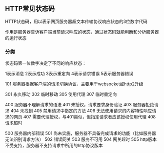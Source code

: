 ## HTTP常见状态码

HTTP状态码，用以表示网页服务器超文本传输协议响应状态的3位数字代码

作用是服务器告诉客户端当前请求响应的状态，通过状态码就能判断和分析服务器的运行状态

### 分类
状态码第一位数字决定了不同的响应状态：

1表示消息
2表示成功
3表示重定向
4表示请求错误
5表示服务器错误

101 服务器根据客户端的请求切换协议，主要用于websocket或http2升级

301 永久移动
302 临时移动
305 使用代理
307 临时重定向

400 服务器不理解请求的语法
401 未授权，请求要求身份验证
403 服务器拒绝请求
404 未找到
405 禁用请求中指定的方法
406 无法使用请求的内容特性响应请求的网页
407 需要代理授权，与401类似，但指定请求者应该授权使用代理
408 请求超时

500 服务器内部错误
501 尚未实施，服务器不具备完成请求的功能（比如服务器无法识别请求方法）
502 错误网关
503 服务不可用
504 网关超时
505 http版本不受支持，服务器不支持请求中所用的http协议版本


